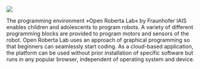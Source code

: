 ![](https://github.com/OpenRoberta/robertalab/blob/master/OpenRobertaServer/staticResources/css/img/logo.png)

The programming environment »Open Roberta Lab« by Fraunhofer IAIS enables children and adolescents to program robots. A variety of different programming blocks are provided to program motors and sensors of the robot. Open Roberta Lab uses an approach of graphical programming so that beginners can seamlessly start coding. As a cloud-based application, the platform can be used without prior installation of specific software but runs in any popular browser, independent of operating system and device.
